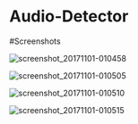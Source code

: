 # Audio-Detector

#Screenshots

![screenshot_20171101-010458](https://user-images.githubusercontent.com/30778983/32246562-5994d8c8-bea5-11e7-972c-c51dbe40e963.jpg)



![screenshot_20171101-010505](https://user-images.githubusercontent.com/30778983/32246567-5d64b752-bea5-11e7-8d6c-f0a0f0467c9d.jpg)



![screenshot_20171101-010510](https://user-images.githubusercontent.com/30778983/32246569-5ece8a50-bea5-11e7-90dc-c7b64667e334.jpg)



![screenshot_20171101-010515](https://user-images.githubusercontent.com/30778983/32246570-5ff5d79e-bea5-11e7-9c0c-d0c89295bd1f.jpg)
